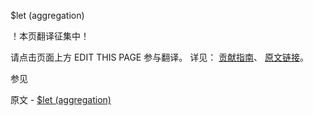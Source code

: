 $let (aggregation)

 ！本页翻译征集中！

请点击页面上方 EDIT THIS PAGE 参与翻译。
详见：
[贡献指南]( https://github.com/JinMuInfo/MongoDB-Manual-zh/blob/master/CONTRIBUTING.md )、
[原文链接](  https://docs.mongodb.com/manual/reference/operator/aggregation/let/  )。

 参见

原文 - [$let (aggregation)]( https://docs.mongodb.com/manual/reference/operator/aggregation/let/ )

